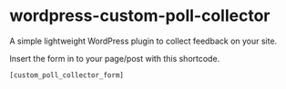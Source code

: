 # wordpress-custom-poll-collector

A simple lightweight WordPress plugin to collect feedback on your site.

Insert the form in to your page/post with this shortcode.

```
[custom_poll_collector_form]
```